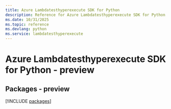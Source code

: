 ```yaml
---
title: Azure Lambdatesthyperexecute SDK for Python
description: Reference for Azure Lambdatesthyperexecute SDK for Python
ms.date: 10/31/2025
ms.topic: reference
ms.devlang: python
ms.service: lambdatesthyperexecute
---
```

# Azure Lambdatesthyperexecute SDK for Python - preview
## Packages - preview
[!INCLUDE [packages](lambdatesthyperexecute-index.md)]